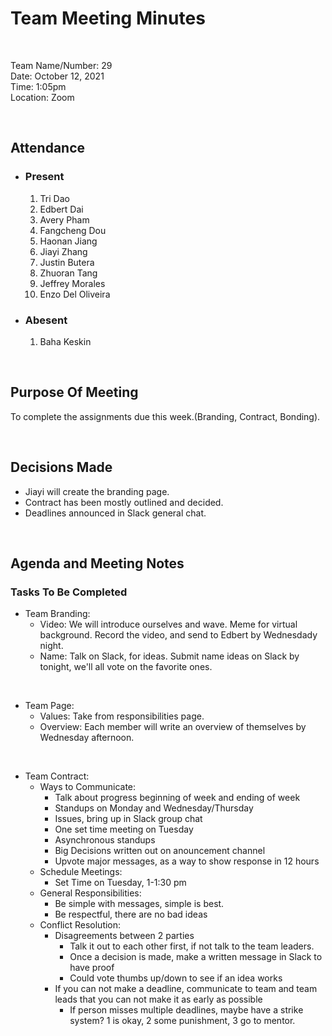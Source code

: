 # Team Meeting Minutes #

<br>

Team Name/Number: 29 <br>
Date: October 12, 2021<br>
Time: 1:05pm<br>
Location: Zoom<br>

<br>

## Attendance ##

- ### Present ###
    1. Tri Dao 
    2. Edbert Dai
    3. Avery Pham
    4. Fangcheng Dou
    5. Haonan Jiang
    6. Jiayi Zhang
    7. Justin Butera
    8. Zhuoran Tang
    9. Jeffrey Morales
    10. Enzo Del Oliveira

- ### Abesent ###
    1. Baha Keskin

<br>

## Purpose Of Meeting ##

To complete the assignments due this week.(Branding, Contract, Bonding).

<br>

## Decisions Made ##

- Jiayi will create the branding page.
- Contract has been mostly outlined and decided.
- Deadlines announced in Slack general chat.

<br>

## Agenda and Meeting Notes ##

### Tasks To Be Completed ###

- Team Branding: 
    - Video: We will introduce ourselves and wave. Meme for virtual background. Record the video, and send to Edbert by Wednesdady night.
    - Name: Talk on Slack, for ideas. Submit name ideas on Slack by tonight, we'll all vote on the favorite ones.
  
<br>

-  Team Page: 
   - Values: Take from responsibilities page.
   - Overview: Each member will write an overview of themselves by Wednesday afternoon.

<br>

- Team Contract:
    - Ways to Communicate:
      - Talk about progress beginning of week and ending of week
      - Standups on Monday and Wednesday/Thursday
      - Issues, bring up in Slack group chat
      - One set time meeting on Tuesday
      - Asynchronous standups
      - Big Decisions written out on anouncement channel
      - Upvote major messages, as a way to show response in 12 hours
    - Schedule Meetings:
      - Set Time on Tuesday, 1-1:30 pm
    - General Responsibilities:
      - Be simple with messages, simple is best.
      - Be respectful, there are no bad ideas
    - Conflict Resolution: 
      - Disagreements between 2 parties
        - Talk it out to each other first, if not talk to the team leaders.
        - Once a decision is made, make a written message in Slack to have proof 
        - Could vote thumbs up/down to see if an idea works 
      - If you can not make a deadline, communicate to team and team leads that you can not make it as early as possible
        - If person misses multiple deadlines, maybe have a strike system? 1 is okay, 2 some punishment, 3 go to mentor.